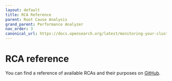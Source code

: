 ```yaml
---
layout: default
title: RCA Reference
parent: Root Cause Analysis
grand_parent: Performance Analyzer
nav_order: 3
canonical_url: https://docs.opensearch.org/latest/monitoring-your-cluster/pa/rca/reference/
---
```


# RCA reference

You can find a reference of available RCAs and their purposes on [GitHub](https://github.com/opensearch-project/performance-analyzer-rca/tree/main/docs).
